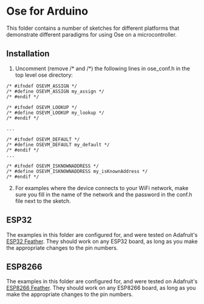 # Ose for Arduino

This folder contains a number of sketches for different platforms that 
demonstrate different paradigms for using Ose on a microcontroller.

## Installation

1. Uncomment (remove /* and /*) the following lines in ose_conf.h
in the top level ose directory:

```
/* #ifndef OSEVM_ASSIGN */
/* #define OSEVM_ASSIGN my_assign */
/* #endif */

/* #ifndef OSEVM_LOOKUP */
/* #define OSEVM_LOOKUP my_lookup */
/* #endif */

...

/* #ifndef OSEVM_DEFAULT */
/* #define OSEVM_DEFAULT my_default */
/* #endif */
...

/* #ifndef OSEVM_ISKNOWNADDRESS */
/* #define OSEVM_ISKNOWNADDRESS my_isKnownAddress */
/* #endif */
```

2. For examples where the device connects to your WiFi network, make sure
you fill in the name of the network and the password in the conf.h file
next to the sketch.

## ESP32

The examples in this folder are configured for, and were tested on
Adafruit's 
[ESP32 Feather](https://learn.adafruit.com/adafruit-huzzah32-esp32-feather/pinouts).
They should work on any ESP32 board, as long as
you make the appropriate changes to the pin numbers.

## ESP8266

The examples in this folder are configured for, and were tested on
Adafruit's 
[ESP8266 Feather](https://learn.adafruit.com/adafruit-feather-huzzah-esp8266/pinouts).
They should work on any ESP8266 board, as long as
you make the appropriate changes to the pin numbers.
